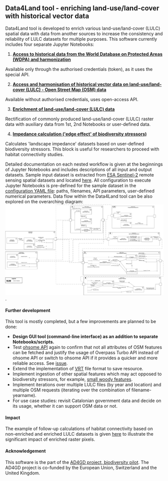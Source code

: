 ## **Data4Land** tool - enriching land-use/land-cover with historical vector data

Data4Land tool is developed to enrich various land-use/land-cover (LULC) spatial data with data from another sources to increase the consistency and reliability of LULC datasets for multiple purposes. This software currently includes four separate Jupyter Notebooks:

1. **[Access to historical data from the World Database on Protected Areas (WDPA) and harmonization](src/1_pas.ipynb)**

Available only through the authorised credentials (token), as it uses the special API.

2. **[Access and harmonisation of historical vector data on land-use/land-cover (LULC) - Open Street Map (OSM) data ](src/2_vector.ipynb)**

Available without authorised credentials, uses open-access API.

3. **[Enrichment of land-use/land-cover (LULC) data](src/3_enrichment.ipynb)**

Rectification of commonly produced land-use/land-cover (LULC) raster data with auxiliary data from 1st, 2nd Notebooks or user-defined data.

4. **[Impedance calculation ('edge effect' of biodiversity stressors)](src/4_impedance.ipynb)**

Calculates 'landscape impedance' datasets based on user-defined biodiversity stressors. This block is useful for researchers to proceed with habitat connectivity studies.

Detailed documentation on each nested workflow is given at the beginnings of Jupyter Notebooks and includes descriptions of all input and output datasets.
Sample input dataset is extracted from [ESA Sentinel-2](https://collections.sentinel-hub.com/impact-observatory-lulc-map/) remote sensing spatial datasets and located [here](src/data/input/).
All configuration to execute Jupyter Notebooks is pre-defined for the sample dataset in the [configuration YAML file](src/config/config.yaml): paths, filenames, API parameters, user-defined numerical parameters.
Data flow within the Data4Land tool can be also explored on the overarching diagram:![diagram](visualisation/workflow.png).

#### Further development
This tool is mostly completed, but a few improvements are planned to be done:

- **Design GUI tool (command-line interface) as an addition to separate Notebooks/scripts.**
- Test [ohsome API](https://docs.ohsome.org/ohsome-api/v1/) again to confirm that not all attributes of OSM features can be fetched and justify the usage of Overpass Turbo API instead of ohsome API or switch to ohsome API if it provides a quicker and more reliable access. See [issue](https://github.com/GIScience/ohsome-api/issues/332).
- Extend the implementation of [VRT](https://gdal.org/en/latest/drivers/raster/vrt.html) file format to save resource.
- Implement ingestion of other spatial features which may act opposed to biodiversity stressors, for example, [small woody features](https://land.copernicus.eu/en/products/high-resolution-layer-small-woody-features).
- Implement iterations over multiple LULC files (by year and location) and multiple OSM requests (iterating over the combination of filename-yearname).
- For use case studies: revisit Catalonian government data and decide on its usage, whether it can support OSM data or not.

#### Impact
The example of follow-up calculations of habitat connectivity based on non-enriched and enriched LULC datasets is given [here](stats/) to illustrate the significant impact of enriched raster pixels.

#### Acknowledgement
This software is the part of the [AD4GD project, biodiversity pilot](https://ad4gd.eu/biodiversity/). The AD4GD project is co-funded by the European Union, Switzerland and the United Kingdom.